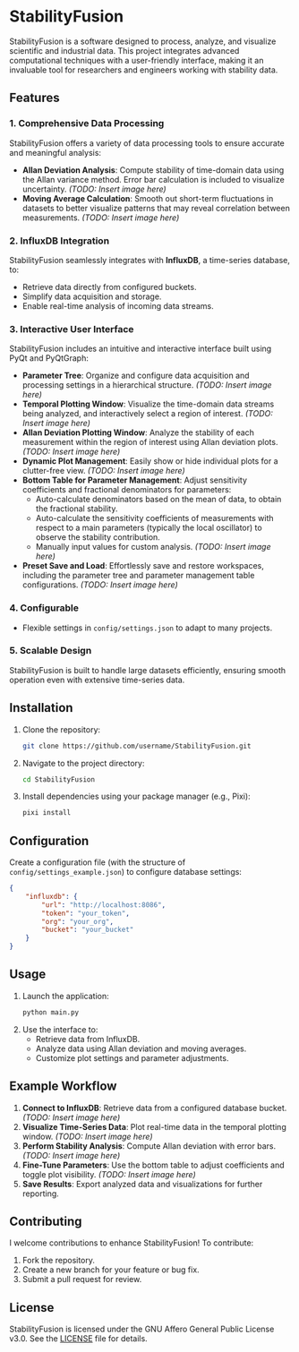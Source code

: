 # StabilityFusion

StabilityFusion is a software designed to process, analyze, and visualize scientific and industrial data. This project integrates advanced computational techniques with a user-friendly interface, making it an invaluable tool for researchers and engineers working with stability data.

## Features

### 1. Comprehensive Data Processing
StabilityFusion offers a variety of data processing tools to ensure accurate and meaningful analysis:
- **Allan Deviation Analysis**: Compute stability of time-domain data using the Allan variance method. Error bar calculation is included to visualize uncertainty.
  *(TODO: Insert image here)*
- **Moving Average Calculation**: Smooth out short-term fluctuations in datasets to better visualize patterns that may reveal correlation between measurements.
  *(TODO: Insert image here)*

### 2. InfluxDB Integration
StabilityFusion seamlessly integrates with **InfluxDB**, a time-series database, to:
- Retrieve data directly from configured buckets.
- Simplify data acquisition and storage.
- Enable real-time analysis of incoming data streams.

### 3. Interactive User Interface
StabilityFusion includes an intuitive and interactive interface built using PyQt and PyQtGraph:
- **Parameter Tree**: Organize and configure data acquisition and processing settings in a hierarchical structure.
  *(TODO: Insert image here)*
- **Temporal Plotting Window**: Visualize the  time-domain data streams being analyzed, and interactively select a region of interest.
  *(TODO: Insert image here)*
- **Allan Deviation Plotting Window**: Analyze the stability of each measurement within the region of interest using Allan deviation plots.
  *(TODO: Insert image here)*
- **Dynamic Plot Management**: Easily show or hide individual plots for a clutter-free view.
  *(TODO: Insert image here)*
- **Bottom Table for Parameter Management**: Adjust sensitivity coefficients and fractional denominators for parameters:
  - Auto-calculate denominators based on the mean of data, to obtain the fractional stability.
  - Auto-calculate the sensitivity coefficients of measurements with respect to a main parameters (typically the local oscillator) to observe the stability contribution.
  - Manually input values for custom analysis.
  *(TODO: Insert image here)*
- **Preset Save and Load**: Effortlessly save and restore workspaces, including the parameter tree and parameter management table configurations. *(TODO: Insert image here)*
### 4. Configurable
- Flexible settings in `config/settings.json` to adapt to many projects.

### 5. Scalable Design
StabilityFusion is built to handle large datasets efficiently, ensuring smooth operation even with extensive time-series data.

<!-- ### 6. Uncertainty Analysis
The Allan deviation module includes uncertainty analysis:
- Calculate error bars for uncertainty representation.
- Flexible tau selection (decade, octave or all). -->

## Installation

1. Clone the repository:
   ```bash
   git clone https://github.com/username/StabilityFusion.git
   ```
2. Navigate to the project directory:
   ```bash
   cd StabilityFusion
   ```
3. Install dependencies using your package manager (e.g., Pixi):
   ```bash
   pixi install
   ```

## Configuration

Create a configuration file (with the structure of `config/settings_example.json`) to configure database settings:
```json
{
    "influxdb": {
        "url": "http://localhost:8086",
        "token": "your_token",
        "org": "your_org",
        "bucket": "your_bucket"
    }
}
```

## Usage

1. Launch the application:
   ```bash
   python main.py
   ```
2. Use the interface to:
   - Retrieve data from InfluxDB.
   - Analyze data using Allan deviation and moving averages.
   - Customize plot settings and parameter adjustments.

## Example Workflow

1. **Connect to InfluxDB**: Retrieve data from a configured database bucket. *(TODO: Insert image here)*
2. **Visualize Time-Series Data**: Plot real-time data in the temporal plotting window. *(TODO: Insert image here)*
3. **Perform Stability Analysis**: Compute Allan deviation with error bars. *(TODO: Insert image here)*
4. **Fine-Tune Parameters**: Use the bottom table to adjust coefficients and toggle plot visibility. *(TODO: Insert image here)*
5. **Save Results**: Export analyzed data and visualizations for further reporting.

## Contributing

I welcome contributions to enhance StabilityFusion! To contribute:
1. Fork the repository.
2. Create a new branch for your feature or bug fix.
3. Submit a pull request for review.

## License

StabilityFusion is licensed under the GNU Affero General Public License v3.0. See the [LICENSE](LICENSE) file for details.

<!-- ## Acknowledgments

We thank all contributors and the open-source community for their support in developing this project. -->

